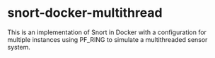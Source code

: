 # snort-docker-multithread

This is an implementation of Snort in Docker with a configuration for multiple instances using PF_RING to simulate a multithreaded sensor system.
